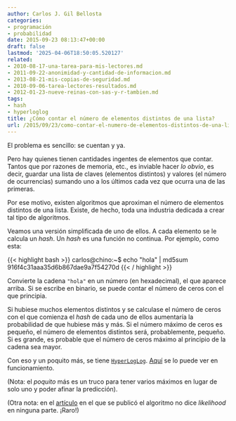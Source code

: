 ```yaml
---
author: Carlos J. Gil Bellosta
categories:
- programación
- probabilidad
date: 2015-09-23 08:13:47+00:00
draft: false
lastmod: '2025-04-06T18:50:05.520127'
related:
- 2010-08-17-una-tarea-para-mis-lectores.md
- 2011-09-22-anonimidad-y-cantidad-de-informacion.md
- 2013-08-21-mis-copias-de-seguridad.md
- 2010-09-06-tarea-lectores-resultados.md
- 2012-01-23-nueve-reinas-con-sas-y-r-tambien.md
tags:
- hash
- hyperloglog
title: ¿Cómo contar el número de elementos distintos de una lista?
url: /2015/09/23/como-contar-el-numero-de-elementos-distintos-de-una-lista/
---
```


El problema es sencillo: se cuentan y ya.

Pero hay quienes tienen cantidades ingentes de elementos que contar. Tantos que por razones de memoria, etc., es inviable hacer _lo obvio_, es decir, guardar una lista de claves (elementos distintos) y valores (el número de ocurrencias) sumando uno a los últimos cada vez que ocurra una de las primeras.

Por ese motivo, existen algoritmos que aproximan el número de elementos distintos de una lista. Existe, de hecho, toda una industria dedicada a crear tal tipo de algoritmos.

Veamos una versión simplificada de uno de ellos. A cada elemento se le calcula un _hash_. Un _hash_ es una función no continua. Por ejemplo, como esta:

{{< highlight bash >}}
carlos@chino:~$ echo "hola" | md5sum
916f4c31aaa35d6b867dae9a7f54270d
{{< / highlight >}}

Convierte la cadena `"hola"` en un número (en hexadecimal), el que aparece arriba. Si se escribe en binario, se puede contar el número de ceros con el que principia.

Si hubiese muchos elementos distintos y se calculase el número de ceros con el que comienza el _hash_ de cada uno de ellos aumentaría la probabilidad de que hubiese más y más. Si el número máximo de ceros es pequeño, el número de elementos distintos será, probablemente, pequeño. Si es grande, es probable que el número de ceros máximo al principio de la cadena sea mayor.

Con eso y un poquito más, se tiene [`HyperLogLog`](http://antirez.com/news/75). [Aquí](http://content.research.neustar.biz/blog/hll.html) se lo puede ver en funcionamiento.

(Nota: el _poquito_ más es un truco para tener varios máximos en lugar de solo uno y poder afinar la predicción).

(Otra nota: en el [artículo](http://algo.inria.fr/flajolet/Publications/FlFuGaMe07.pdf) en el que se publicó el algoritmo no dice _likelihood_ en ninguna parte. ¡Raro!)